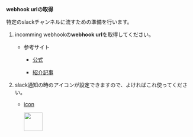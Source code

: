 **webhook urlの取得**  

特定のslackチャンネルに流すための準備を行います。

1. incomming webhookの**webhook url**を取得してください。
	- 参考サイト
		- [公式](https://slack.com/intl/ja-jp/help/articles/115005265063-Slack-での-Incoming-Webhook-の利用)

		- [紹介記事](https://qiita.com/vmmhypervisor/items/18c99624a84df8b31008)

2. slack通知の時のアイコンが設定できますので、よければこれ使ってください。
	-  [icon](https://github.com/fkubota/Carrier-Owl/blob/master/data/images/carrier-owl.png)

		<img src='../data/images/carrier-owl.png' width='50'>


